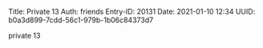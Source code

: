 Title: Private 13
Auth: friends
Entry-ID: 20131
Date: 2021-01-10 12:34
UUID: b0a3d899-7cdd-56c1-979b-1b06c84373d7

private 13
